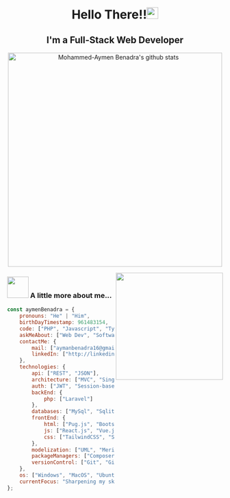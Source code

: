 <h1 align="center">Hello There!!<img src="https://user-images.githubusercontent.com/5679180/79618120-0daffb80-80be-11ea-819e-d2b0fa904d07.gif" width="27px"> </h1>
<h2 align="center">I'm a Full-Stack Web Developer</h2>

<p align="center"><a href="https://github.com/aymenBenadra"><img src="https://github-readme-stats.vercel.app/api?username=aymenBenadra&hide_border=true&show_icons=true" alt="Mohammed-Aymen Benadra's github stats" width="500" align="center"></a></p>

<img align="right" src="https://media.giphy.com/media/5eLDrEaRGHegx2FeF2/giphy.gif" width="250">

### <img src="https://media.giphy.com/media/VgCDAzcKvsR6OM0uWg/giphy.gif" width="50"/> A little more about me...  
```javascript
const aymenBenadra = {
    pronouns: "He" | "Him",
    birthDayTimestamp: 961483154,
    code: ["PHP", "Javascript", "Typescript", "C"],
    askMeAbout: ["Web Dev", "Software Dev", "Tech & IT", "Anime", "Manga"],
    contactMe: {
        mail: ["aymanbenadra16@gmail.com"],
        linkedIn: ["http://linkedin.com/in/mohammed-aymen-benadra"]
    },
    technologies: {
        api: ["REST", "JSON"],
        architecture: ["MVC", "Single page Apps(SPA)", "Event-Driven"],
        auth: ["JWT", "Session-based", "Third-party-based"],
        backEnd: {
            php: ["Laravel"]
        },
        databases: ["MySql", "Sqlite", "PostgreSQL"],
        frontEnd: {
            html: ["Pug.js", "Bootstrap", "Blade", "JSX", "XML", "DaisyUI"],
            js: ["React.js", "Vue.js", "jQuery"],
            css: ["TailwindCSS", "SASS"]
        },
        modelization: ["UML", "Merise", "ERD"],
        packageManagers: ["Composer", "NPM", "Yarn", "PNPM"],
        versionControl: ["Git", "Github"]
    },
    os: ["Windows", "MacOS", "Ubuntu"],
    currentFocus: "Sharpening my skills in Backend development"
};
```
